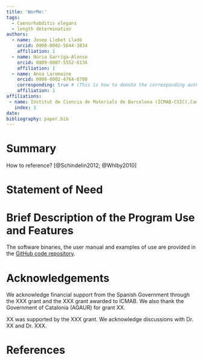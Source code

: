 ```yaml
---
title: 'WorMe:'
tags:
  - Caenorhabditis elegans
  - length determination
authors:
  - name: Josep Llobet Lladó
    orcid: 0000-0002-5644-3834
    affiliation: 1
  - name: Núria Garriga-Alonso
    orcid: 0009-0007-5552-613X
    affiliation: 1
  - name: Anna Laromaine
    orcid: 0000-0002-4764-0780
    corresponding: true # (This is how to denote the corresponding author)
    affiliation: 1
affiliations:
 - name: Institut de Ciencia de Materials de Barcelona (ICMAB-CSIC),Campus UAB Bellaterra, Barcelona, Spain
   index: 1
date: 
bibliography: paper.bib
---
```


# Summary

How to reference? [@Schindelin2012; @Whlby2010]

# Statement of Need


# Brief Description of the Program Use and Features


The software binaries, the user manual and examples of use are provided in the [GitHub code repository](https://github.com/group-nn-at-icmab-csic/WorMe).

# Acknowledgements

We acknowledge financial support from the Spanish Government through the XXX grant and the XXX grant awarded to ICMAB. We also thank the Government of Catalonia (AGAUR) for grant XX.

XX was supported by the XXX grant.
We acknowledge discussions with Dr. XX and Dr. XXX.

# References
